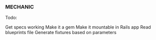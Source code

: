 ### MECHANIC

Todo:

Get specs working
Make it a gem
Make it mountable in Rails app
Read blueprints file
Generate fixtures based on parameters
